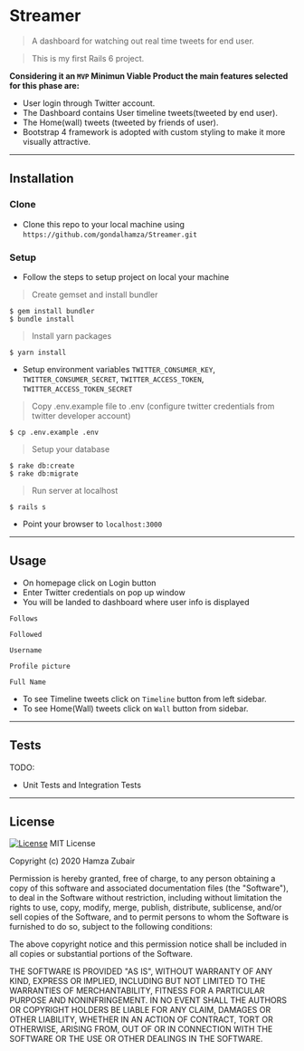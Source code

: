 # Streamer

> A dashboard for watching out real time tweets for end user.

> This is my first Rails 6 project.

**Considering it an `MVP` Minimun Viable Product the main features selected for this phase are:**

- User login through Twitter account.
- The Dashboard contains User timeline tweets(tweeted by end user).
- The Home(wall) tweets (tweeted by friends of user).
- Bootstrap 4 framework is adopted with custom styling to make it more visually attractive.

---

## Installation


### Clone

- Clone this repo to your local machine using `https://github.com/gondalhamza/Streamer.git`

### Setup

- Follow the steps to setup project on local your machine

> Create gemset and install bundler

```shell
$ gem install bundler
$ bundle install
```

> Install yarn packages

```shell
$ yarn install
```

- Setup environment variables `TWITTER_CONSUMER_KEY`, `TWITTER_CONSUMER_SECRET`, `TWITTER_ACCESS_TOKEN`, `TWITTER_ACCESS_TOKEN_SECRET` 

> Copy .env.example file to .env (configure twitter credentials from twitter developer account)

```shell
$ cp .env.example .env
```

> Setup your database

```shell
$ rake db:create
$ rake db:migrate
```

> Run server at localhost

```shell
$ rails s
```

- Point your browser to `localhost:3000`

---


## Usage
- On homepage click on Login button
- Enter Twitter credentials on pop up window
- You will be landed to dashboard where user info is displayed

```shell
Follows
```
```shell
Followed
```
```shell
Username
```
```shell
Profile picture
```
```shell
Full Name
```

- To see Timeline tweets click on `Timeline` button from left sidebar.
- To see Home(Wall) tweets click on `Wall` button from sidebar.

---

## Tests 
TODO:
- Unit Tests and Integration Tests

---

## License

[![License](http://img.shields.io/:license-mit-blue.svg?style=flat-square)](http://badges.mit-license.org)
MIT License

Copyright (c) 2020 Hamza Zubair

Permission is hereby granted, free of charge, to any person obtaining a copy
of this software and associated documentation files (the "Software"), to deal
in the Software without restriction, including without limitation the rights
to use, copy, modify, merge, publish, distribute, sublicense, and/or sell
copies of the Software, and to permit persons to whom the Software is
furnished to do so, subject to the following conditions:

The above copyright notice and this permission notice shall be included in all
copies or substantial portions of the Software.

THE SOFTWARE IS PROVIDED "AS IS", WITHOUT WARRANTY OF ANY KIND, EXPRESS OR
IMPLIED, INCLUDING BUT NOT LIMITED TO THE WARRANTIES OF MERCHANTABILITY,
FITNESS FOR A PARTICULAR PURPOSE AND NONINFRINGEMENT. IN NO EVENT SHALL THE
AUTHORS OR COPYRIGHT HOLDERS BE LIABLE FOR ANY CLAIM, DAMAGES OR OTHER
LIABILITY, WHETHER IN AN ACTION OF CONTRACT, TORT OR OTHERWISE, ARISING FROM,
OUT OF OR IN CONNECTION WITH THE SOFTWARE OR THE USE OR OTHER DEALINGS IN THE
SOFTWARE.
